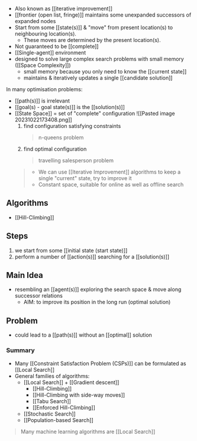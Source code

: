 - Also known as [[iterative improvement]]
- [[frontier (open list, fringe)]] maintains some unexpanded successors of expanded nodes
- Start from some [[state(s)]] & "move" from present location(s) to neighbouring location(s). 
	- These moves are determined by the present location(s).
- Not guaranteed to be [[complete]]
- [[Single-agent]] environment
- designed to solve large complex search problems with small memory ([[Space Complexity]])
	- small memory because you only need to know the [[current state]]
	- maintains & iteratively updates a single [[candidate solution]]

In many optimisation problems:
- [[path(s)]] is irrelevant
- [[goal(s) - goal state(s)]] is the [[solution(s)]]
- [[State Space]] = set of "complete" configuration
	![[Pasted image 20231022173408.png]]
	1. find configuration satisfying constraints
		> n-queens problem
	2. find optimal configuration
		>travelling salesperson problem
	>- We can use [[Iterative Improvement]] algorithms to keep a single "current" state, try to improve it
	>- Constant space, suitable for online as well as offline search

## Algorithms
- [[Hill-Climbing]]

## Steps
1. we start from some [[initial state (start state)]]
2. perform a number of [[action(s)]] searching for a [[solution(s)]]

## Main Idea
- resembling an [[agent(s)]] exploring the search space & move along successor relations
	- AIM: to improve its position in the long run (optimal solution)

## Problem
- could lead to a [[path(s)]] without an [[optimal]] solution

### Summary
- Many [[Constraint Satisfaction Problem (CSPs)]] can be formulated as [[Local Search]]
- General families of algorithms:
	- [[Local Search]] + [[Gradient descent]]
		- [[Hill-Climbing]]
		- [[Hill-Climbing with side-way moves]]
		- [[Tabu Search]]
		- [[Enforced Hill-Climbing]]
	- [[Stochastic Search]]
	- [[Population-based Search]]
> Many machine learning algorithms are [[Local Search]]